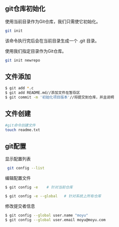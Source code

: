 ## git仓库初始化

使用当前目录作为Git仓库，我们只需使它初始化。

```bash
git init
```

该命令执行完后会在当前目录生成一个 .git 目录。

使用我们指定目录作为Git仓库。

```bash
git init newrepo
```

## 文件添加

```bash
$ git add *.c
$ git add README.md//添加文件在暂存区
$ git commit -m '初始化项目版本'//将提交到仓库，并且说明
```

## 文件创建

```bash
#git命令创建文件
touch readme.txt
```



## git配置

显示配置列表

```bash
 git config --list
```

编辑配置文件

```bash
$ git config -e    # 针对当前仓库 
```

```bash
$ git config -e --global   # 针对系统上所有仓库
```

修改提交者信息

```bash
$ git config --global user.name "moyu"
$ git config --global user.email moyu@moyu.com
```